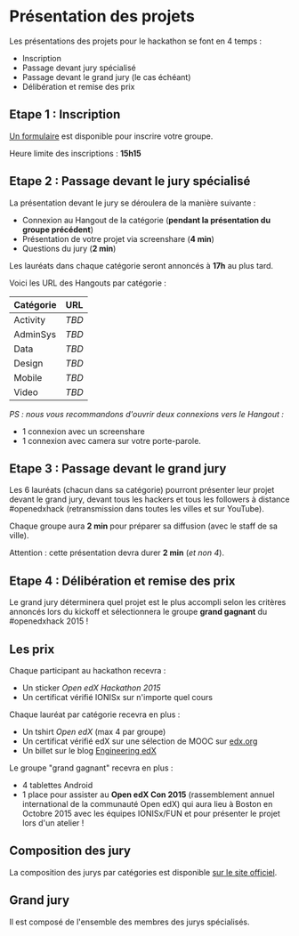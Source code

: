 # Présentation des projets

Les présentations des projets pour le hackathon se font en 4 temps :

- Inscription
- Passage devant jury spécialisé
- Passage devant le grand jury (le cas échéant)
- Délibération et remise des prix

## Etape 1 : Inscription

[Un formulaire](https://docs.google.com/spreadsheets/d/1WPBrZpMJ2fzB2zjgbDu2AAMZuKvMw5MxJJ3UMf-DNyE/edit?usp=sharing) est disponible pour inscrire votre groupe.

Heure limite des inscriptions : **15h15**

## Etape 2 : Passage devant le jury spécialisé

La présentation devant le jury se déroulera de la manière suivante :
- Connexion au Hangout de la catégorie (**pendant la présentation du groupe précédent**)
- Présentation de votre projet via screenshare (**4 min**)
- Questions du jury (**2 min**)

Les lauréats dans chaque catégorie seront annoncés à **17h** au plus tard.

Voici les URL des Hangouts par catégorie :

| Catégorie | URL |
| -- | -- |
| Activity | *TBD* |
| AdminSys | *TBD* |
| Data | *TBD* |
| Design | *TBD* |
| Mobile | *TBD* |
| Video | *TBD* |


*PS : nous vous recommandons d'ouvrir deux connexions vers le Hangout :*
- 1 connexion avec un screenshare
- 1 connexion avec camera sur votre porte-parole.

## Etape 3 : Passage devant le grand jury

Les 6 lauréats (chacun dans sa catégorie) pourront présenter leur projet devant le grand jury, devant tous les hackers et tous les followers à distance #openedxhack (retransmission dans toutes les villes et sur YouTube).

Chaque groupe aura **2 min** pour préparer sa diffusion (avec le staff de sa ville).

Attention : cette présentation devra durer **2 min** (*et non 4*).

## Etape 4 : Délibération et remise des prix

Le grand jury déterminera quel projet est le plus accompli selon les critères annoncés lors du kickoff et sélectionnera le groupe **grand gagnant** du #openedxhack 2015 !

## Les prix

Chaque participant au hackathon recevra :
- Un sticker *Open edX Hackathon 2015*
- Un certificat vérifié IONISx sur n'importe quel cours

Chaque lauréat par catégorie recevra en plus :
- Un tshirt *Open edX* (max 4 par groupe)
- Un certificat vérifié edX sur une sélection de MOOC sur [edx.org](http://edx.org)
- Un billet sur le blog [Engineering edX](https://open.edx.org/blog)

Le groupe "grand gagnant" recevra en plus :
- 4 tablettes Android
- 1 place pour assister au **Open edX Con 2015** (rassemblement annuel international de la communauté Open edX) qui aura lieu à Boston en Octobre 2015  avec les équipes IONISx/FUN et pour présenter le projet lors d'un atelier !

## Composition des jury

La composition des jurys par catégories est disponible [sur le site officiel](http://hack.openedx.fr/jury.html).

## Grand jury

Il est composé de l'ensemble des membres des jurys spécialisés.
